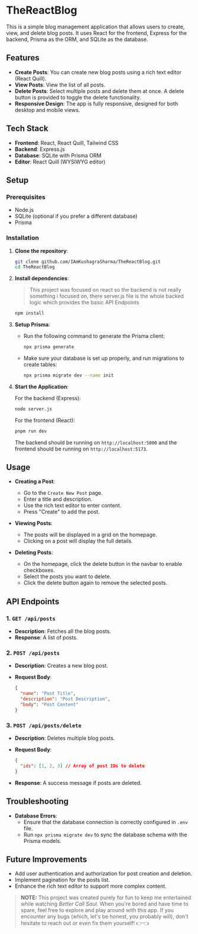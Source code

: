 # TheReactBlog

This is a simple blog management application that allows users to create, view, and delete blog posts. It uses React for the frontend, Express for the backend, Prisma as the ORM, and SQLite as the database.

## Features

- **Create Posts**: You can create new blog posts using a rich text editor (React Quill).
- **View Posts**: View the list of all posts.
- **Delete Posts**: Select multiple posts and delete them at once. A delete button is provided to toggle the delete functionality.
- **Responsive Design**: The app is fully responsive, designed for both desktop and mobile views.

## Tech Stack

- **Frontend**: React, React Quill, Tailwind CSS
- **Backend**: Express.js
- **Database**: SQLite with Prisma ORM
- **Editor**: React Quill (WYSIWYG editor)

## Setup

### Prerequisites

- Node.js
- SQLite (optional if you prefer a different database)
- Prisma

### Installation

1. **Clone the repository**:

   ```bash
   git clone github.com/IAmKushagraSharma/TheReactBlog.git
   cd TheReactBlog
   ```

2. **Install dependencies**:

   > This project was focused on react so the backend is not really something i focused on, there server.js file is the whole backed logic which provides the basic API Endpoints

   ```bash
   npm install
   ```

3. **Setup Prisma**:

   - Run the following command to generate the Prisma client:

     ```bash
     npx prisma generate
     ```

   - Make sure your database is set up properly, and run migrations to create tables:

     ```bash
     npx prisma migrate dev --name init
     ```

4. **Start the Application**:

   For the backend (Express):

   ```bash
   node server.js
   ```

   For the frontend (React):

   ```bash
   pnpm run dev
   ```

   The backend should be running on `http://localhost:5000` and the frontend should be running on `http://localhost:5173`.

## Usage

- **Creating a Post**:

  - Go to the `Create New Post` page.
  - Enter a title and description.
  - Use the rich text editor to enter content.
  - Press "Create" to add the post.

- **Viewing Posts**:

  - The posts will be displayed in a grid on the homepage.
  - Clicking on a post will display the full details.

- **Deleting Posts**:
  - On the homepage, click the delete button in the navbar to enable checkboxes.
  - Select the posts you want to delete.
  - Click the delete button again to remove the selected posts.

## API Endpoints

### 1. `GET /api/posts`

- **Description**: Fetches all the blog posts.
- **Response**: A list of posts.

### 2. `POST /api/posts`

- **Description**: Creates a new blog post.
- **Request Body**:

  ```json
  {
    "name": "Post Title",
    "description": "Post Description",
    "body": "Post Content"
  }
  ```

### 3. `POST /api/posts/delete`

- **Description**: Deletes multiple blog posts.
- **Request Body**:

  ```json
  {
    "ids": [1, 2, 3] // Array of post IDs to delete
  }
  ```

- **Response**: A success message if posts are deleted.

## Troubleshooting

- **Database Errors**:
  - Ensure that the database connection is correctly configured in `.env` file.
  - Run `npx prisma migrate dev` to sync the database schema with the Prisma models.

## Future Improvements

- Add user authentication and authorization for post creation and deletion.
- Implement pagination for the posts list.
- Enhance the rich text editor to support more complex content.

> **NOTE:** This project was created purely for fun to keep me entertained while watching _Better Call Saul_. When you're bored and have time to spare, feel free to explore and play around with this app. If you encounter any bugs (which, let's be honest, you probably will), don't hesitate to reach out or even fix them yourself! 👉👈
